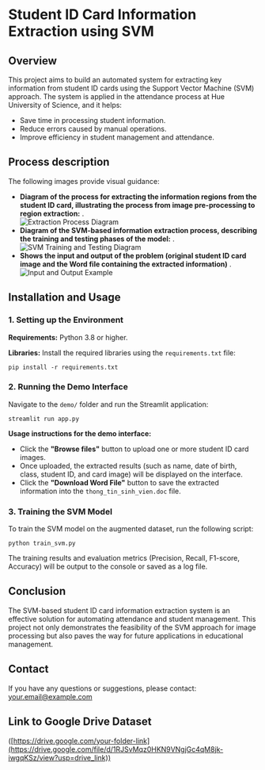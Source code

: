 
<body>
  <h1>Student ID Card Information Extraction using SVM</h1>

  <h2>Overview</h2>
  <p>
    This project aims to build an automated system for extracting key information from student ID cards using the Support Vector Machine (SVM) approach. The system is applied in the attendance process at Hue University of Science, and it helps:
  </p>
  <ul>
    <li>Save time in processing student information.</li>
    <li>Reduce errors caused by manual operations.</li>
    <li>Improve efficiency in student management and attendance.</li>
  </ul>


  <h2>Process description</h2>
  <p>
    The following images provide visual guidance:
  </p>
  <ul>
    <li>
      <strong>Diagram of the process for extracting the information regions from the student ID card, illustrating the process from image pre-processing to region extraction:</strong> .<br>
      <img src="https://i.ibb.co/8D9Kn7dS/image.png" alt="Extraction Process Diagram" border="0" />
    </li>
    <li>
      <strong>Diagram of the SVM-based information extraction process, describing the training and testing phases of the model:</strong> .<br>
      <img src="https://i.ibb.co/4gSWcbw9/image.png" alt="SVM Training and Testing Diagram" border="0">
    </li>
        <li>
      <strong>Shows the input and output of the problem (original student ID card image and the Word file containing the extracted information)</strong> .<br>
      <img src="https://i.ibb.co/jZh9Mvfd/image.png" alt="Input and Output Example" border="0">
    </li>
  </ul>

  <h2>Installation and Usage</h2>
  <h3>1. Setting up the Environment</h3>
  <p><strong>Requirements:</strong> Python 3.8 or higher.</p>
  <p><strong>Libraries:</strong> Install the required libraries using the <code>requirements.txt</code> file:</p>
  <pre><code>pip install -r requirements.txt</code></pre>

  <h3>2. Running the Demo Interface</h3>
  <p>Navigate to the <code>demo/</code> folder and run the Streamlit application:</p>
  <pre><code>streamlit run app.py</code></pre>
  <p><strong>Usage instructions for the demo interface:</strong></p>
  <ul>
    <li>Click the <strong>"Browse files"</strong> button to upload one or more student ID card images.</li>
    <li>Once uploaded, the extracted results (such as name, date of birth, class, student ID, and card image) will be displayed on the interface.</li>
    <li>Click the <strong>"Download Word File"</strong> button to save the extracted information into the <code>thong_tin_sinh_vien.doc</code> file.</li>
  </ul>

  <h3>3. Training the SVM Model</h3>
  <p>To train the SVM model on the augmented dataset, run the following script:</p>
  <pre><code>python train_svm.py</code></pre>
  <p>
    The training results and evaluation metrics (Precision, Recall, F1-score, Accuracy) will be output to the console or saved as a log file.
  </p>

  <h2>Conclusion</h2>
  <p>
    The SVM-based student ID card information extraction system is an effective solution for automating attendance and student management. This project not only demonstrates the feasibility of the SVM approach for image processing but also paves the way for future applications in educational management.
  </p>

  <h2>Contact</h2>
  <p>
    If you have any questions or suggestions, please contact: 
    <a href="tranhoang0320@gmail.com">your.email@example.com</a>
  </p>
</body>
</html>


## Link to Google Drive Dataset
([https://drive.google.com/your-folder-link](https://drive.google.com/file/d/1RJSvMqz0HKN9VNgjGc4qM8jk-iwgqKSz/view?usp=drive_link))

